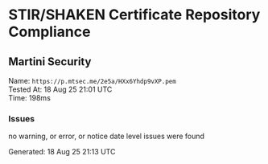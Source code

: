 # STIR/SHAKEN Certificate Repository Compliance

## Martini Security

Name: `https://p.mtsec.me/2e5a/HXx6Yhdp9vXP.pem`\
Tested At: 18 Aug 25 21:01 UTC\
Time: 198ms

### Issues

no warning, or error, or notice date level issues were found

Generated: 18 Aug 25 21:13 UTC